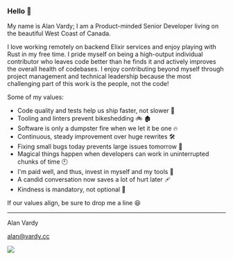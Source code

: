 ### Hello 👋

My name is Alan Vardy; I am a Product-minded Senior Developer living on the beautiful West Coast of Canada. 

I love working remotely on backend Elixir services and enjoy playing with Rust in my free time. I pride myself on being a high-output individual contributor who leaves code better than he finds it and actively improves the overall health of codebases. I enjoy contributing beyond myself through project management and technical leadership because the most challenging part of this work is the people, not the code!

Some of my values:
- Code quality and tests help us ship faster, not slower 🚢
- Tooling and linters prevent bikeshedding 🚲 🏚️
- Software is only a dumpster fire when we let it be one 🔥
- Continuous, steady improvement over huge rewrites 🛠️
- Fixing small bugs today prevents large issues tomorrow 🐛
- Magical things happen when developers can work in uninterrupted chunks of time 🕙
- I'm paid well, and thus, invest in myself and my tools 🚀
- A candid conversation now saves a lot of hurt later 🩹
- Kindness is mandatory, not optional 🥰

If our values align, be sure to drop me a line 😆

---

Alan Vardy

alan@vardy.cc


<img align="center" src="https://github-readme-stats.vercel.app/api?username=alanvardy&count_private=true&show_icons=true&layout=compact&theme=tokyonight" />
